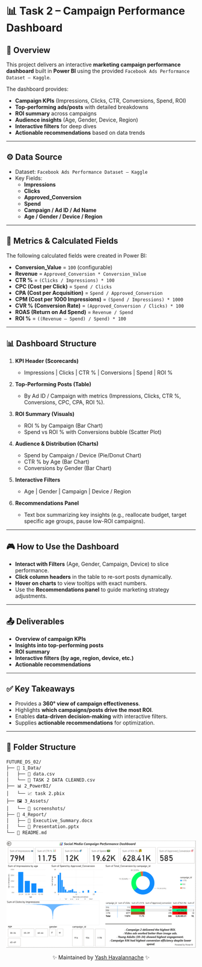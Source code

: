 # 📊 Task 2 – Campaign Performance Dashboard  

## 📌 Overview  
This project delivers an interactive **marketing campaign performance dashboard** built in **Power BI** using the provided `Facebook Ads Performance Dataset – Kaggle`.  

The dashboard provides:  
- **Campaign KPIs** (Impressions, Clicks, CTR, Conversions, Spend, ROI)  
- **Top-performing ads/posts** with detailed breakdowns  
- **ROI summary** across campaigns  
- **Audience insights** (Age, Gender, Device, Region)  
- **Interactive filters** for deep dives  
- **Actionable recommendations** based on data trends  

---

## ⚙️ Data Source  
- Dataset: `Facebook Ads Performance Dataset – Kaggle`  
- Key Fields:  
  - **Impressions**  
  - **Clicks**  
  - **Approved_Conversion**  
  - **Spend**  
  - **Campaign / Ad ID / Ad Name**  
  - **Age / Gender / Device / Region**  

---

## 🧮 Metrics & Calculated Fields  
The following calculated fields were created in Power BI:  

- **Conversion_Value** = `100` (configurable)  
- **Revenue** = `Approved_Conversion * Conversion_Value`  
- **CTR %** = `(Clicks / Impressions) * 100`  
- **CPC (Cost per Click)** = `Spend / Clicks`  
- **CPA (Cost per Acquisition)** = `Spend / Approved_Conversion`  
- **CPM (Cost per 1000 Impressions)** = `(Spend / Impressions) * 1000`  
- **CVR % (Conversion Rate)** = `(Approved_Conversion / Clicks) * 100`  
- **ROAS (Return on Ad Spend)** = `Revenue / Spend`  
- **ROI %** = `((Revenue – Spend) / Spend) * 100`  

---

## 📊 Dashboard Structure  

1. **KPI Header (Scorecards)**  
   - Impressions | Clicks | CTR % | Conversions | Spend | ROI %  

2. **Top-Performing Posts (Table)**  
   - By Ad ID / Campaign with metrics (Impressions, Clicks, CTR %, Conversions, CPC, CPA, ROI %).  

3. **ROI Summary (Visuals)**  
   - ROI % by Campaign (Bar Chart)  
   - Spend vs ROI % with Conversions bubble (Scatter Plot)  

4. **Audience & Distribution (Charts)**  
   - Spend by Campaign / Device (Pie/Donut Chart)  
   - CTR % by Age (Bar Chart)  
   - Conversions by Gender (Bar Chart)  

5. **Interactive Filters**  
   - Age | Gender | Campaign | Device / Region  

6. **Recommendations Panel**  
   - Text box summarizing key insights (e.g., reallocate budget, target specific age groups, pause low-ROI campaigns).  

---

## 🎮 How to Use the Dashboard  
- **Interact with Filters** (Age, Gender, Campaign, Device) to slice performance.  
- **Click column headers** in the table to re-sort posts dynamically.  
- **Hover on charts** to view tooltips with exact numbers.  
- Use the **Recommendations panel** to guide marketing strategy adjustments.  

---

## 📤 Deliverables  
- **Overview of campaign KPIs**  
- **Insights into top-performing posts**  
- **ROI summary**  
- **Interactive filters (by age, region, device, etc.)**  
- **Actionable recommendations**  

---

## ✅ Key Takeaways  
- Provides a **360° view of campaign effectiveness**.  
- Highlights **which campaigns/posts drive the most ROI**.  
- Enables **data-driven decision-making** with interactive filters.  
- Supplies **actionable recommendations** for optimization.  

---

## 📂 Folder Structure  

```text
FUTURE_DS_02/
├── 📁 1_Data/
│   ├── 📄 data.csv
│   └── 📄 TASK 2 DATA CLEANED.csv
├── 📊 2_PowerBI/
│   └── 📈 task 2.pbix
├── 🖼️ 3_Assets/
│   └── 📸 screenshots/
├── 📑 4_Report/
│   ├── 📝 Executive_Summary.docx
│   └── 🎤 Presentation.pptx
└── 📘 README.md
```

![ SOCIAL MEDIA CAMPAIGN PERFORMANCE TRACKER DASHBOARD](3_Assets/dashboard.png)

<p align="center"> ✨ Maintained by <a href="https://github.com/yashhavalannache">Yash Havalannache</a> ✨ </p> 